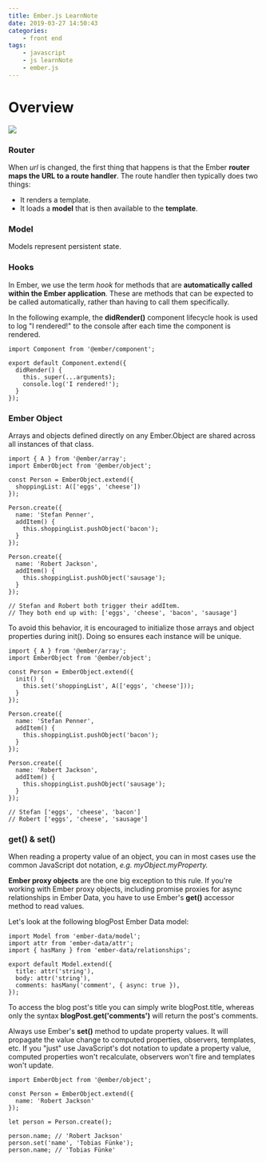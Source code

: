 ```yaml
---
title: Ember.js LearnNote
date: 2019-03-27 14:50:43
categories: 
    - front end
tags: 
    - javascript
    - js learnNote
    - ember.js
---
```

# Overview
![](ember-core-concepts.png)
### Router
<!-- more -->
When *url* is changed, the first thing that happens is that the Ember **router maps the URL to a route handler**.
The route handler then typically does two things:

* It renders a template.
* It loads a **model** that is then available to the **template**.
### Model
Models represent persistent state.
### Hooks
In Ember, we use the term *hook* for methods that are **automatically called within the Ember application**. These are methods that can be expected to be called automatically, rather than having to call them specifically.

In the following example, the **didRender()** component lifecycle hook is used to log "I rendered!" to the console after each time the component is rendered.

```
import Component from '@ember/component';

export default Component.extend({
  didRender() {
    this._super(...arguments);
    console.log('I rendered!');
  }
});
```

### Ember Object
Arrays and objects defined directly on any Ember.Object are shared across all instances of that class.

```
import { A } from '@ember/array';
import EmberObject from '@ember/object';

const Person = EmberObject.extend({
  shoppingList: A(['eggs', 'cheese'])
});

Person.create({
  name: 'Stefan Penner',
  addItem() {
    this.shoppingList.pushObject('bacon');
  }
});

Person.create({
  name: 'Robert Jackson',
  addItem() {
    this.shoppingList.pushObject('sausage');
  }
});

// Stefan and Robert both trigger their addItem.
// They both end up with: ['eggs', 'cheese', 'bacon', 'sausage']
```
To avoid this behavior, it is encouraged to initialize those arrays and object properties during init(). Doing so ensures each instance will be unique.

```
import { A } from '@ember/array';
import EmberObject from '@ember/object';

const Person = EmberObject.extend({
  init() {
    this.set('shoppingList', A(['eggs', 'cheese']));
  }
});

Person.create({
  name: 'Stefan Penner',
  addItem() {
    this.shoppingList.pushObject('bacon');
  }
});

Person.create({
  name: 'Robert Jackson',
  addItem() {
    this.shoppingList.pushObject('sausage');
  }
});

// Stefan ['eggs', 'cheese', 'bacon']
// Robert ['eggs', 'cheese', 'sausage']
```
### get() & set()
When reading a property value of an object, you can in most cases use the common JavaScript dot notation, *e.g. myObject.myProperty.*

**Ember proxy objects** are the one big exception to this rule. If you're working with Ember proxy objects, including promise proxies for async relationships in Ember Data, you have to use Ember's **get()** accessor method to read values.

Let's look at the following blogPost Ember Data model:

```
import Model from 'ember-data/model';
import attr from 'ember-data/attr';
import { hasMany } from 'ember-data/relationships';

export default Model.extend({
  title: attr('string'),
  body: attr('string'),
  comments: hasMany('comment', { async: true }),
});
```
To access the blog post's title you can simply write blogPost.title, whereas only the syntax **blogPost.get('comments')** will return the post's comments.

Always use Ember's **set()** method to update property values. It will propagate the value change to computed properties, observers, templates, etc. If you "just" use JavaScript's dot notation to update a property value, computed properties won't recalculate, observers won't fire and templates won't update.

```
import EmberObject from '@ember/object';

const Person = EmberObject.extend({
  name: 'Robert Jackson'
});

let person = Person.create();

person.name; // 'Robert Jackson'
person.set('name', 'Tobias Fünke');
person.name; // 'Tobias Fünke'
```